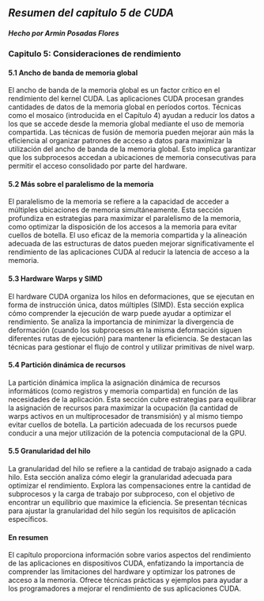 ## *Resumen del capitulo 5 de CUDA*
#### *Hecho por Armin Posadas Flores*

### Capitulo 5: Consideraciones de rendimiento

#### 5.1 Ancho de banda de memoria global
El ancho de banda de la memoria global es un factor crítico en el rendimiento del kernel CUDA. Las aplicaciones CUDA 
procesan grandes cantidades de datos de la memoria global en períodos cortos. Técnicas como el mosaico (introducida en 
el Capítulo 4) ayudan a reducir los datos a los que se accede desde la memoria global mediante el uso de memoria 
compartida. Las técnicas de fusión de memoria pueden mejorar aún más la eficiencia al organizar patrones de acceso a 
datos para maximizar la utilización del ancho de banda de la memoria global. Esto implica garantizar que los subprocesos 
accedan a ubicaciones de memoria consecutivas para permitir el acceso consolidado por parte del hardware.

#### 5.2 Más sobre el paralelismo de la memoria
El paralelismo de la memoria se refiere a la capacidad de acceder a múltiples ubicaciones de memoria simultáneamente. 
Esta sección profundiza en estrategias para maximizar el paralelismo de la memoria, como optimizar la disposición de los 
accesos a la memoria para evitar cuellos de botella. El uso eficaz de la memoria compartida y la alineación adecuada de 
las estructuras de datos pueden mejorar significativamente el rendimiento de las aplicaciones CUDA al reducir la latencia 
de acceso a la memoria.

#### 5.3 Hardware Warps y SIMD
El hardware CUDA organiza los hilos en deformaciones, que se ejecutan en forma de instrucción única, datos múltiples 
(SIMD). Esta sección explica cómo comprender la ejecución de warp puede ayudar a optimizar el rendimiento. Se analiza la 
importancia de minimizar la divergencia de deformación (cuando los subprocesos en la misma deformación siguen diferentes 
rutas de ejecución) para mantener la eficiencia. Se destacan las técnicas para gestionar el flujo de control y utilizar 
primitivas de nivel warp.

#### 5.4 Partición dinámica de recursos
La partición dinámica implica la asignación dinámica de recursos informáticos (como registros y memoria compartida) en 
función de las necesidades de la aplicación. Esta sección cubre estrategias para equilibrar la asignación de recursos 
para maximizar la ocupación (la cantidad de warps activos en un multiprocesador de transmisión) y al mismo tiempo evitar 
cuellos de botella. La partición adecuada de los recursos puede conducir a una mejor utilización de la potencia 
computacional de la GPU.

#### 5.5 Granularidad del hilo
La granularidad del hilo se refiere a la cantidad de trabajo asignado a cada hilo. Esta sección analiza cómo elegir la 
granularidad adecuada para optimizar el rendimiento. Explora las compensaciones entre la cantidad de subprocesos y la 
carga de trabajo por subproceso, con el objetivo de encontrar un equilibrio que maximice la eficiencia. Se presentan 
técnicas para ajustar la granularidad del hilo según los requisitos de aplicación específicos.

#### En resumen
El capítulo proporciona información sobre varios aspectos del rendimiento de las aplicaciones en dispositivos CUDA, 
enfatizando la importancia de comprender las limitaciones del hardware y optimizar los patrones de acceso a la memoria. 
Ofrece técnicas prácticas y ejemplos para ayudar a los programadores a mejorar el rendimiento de sus aplicaciones CUDA.
